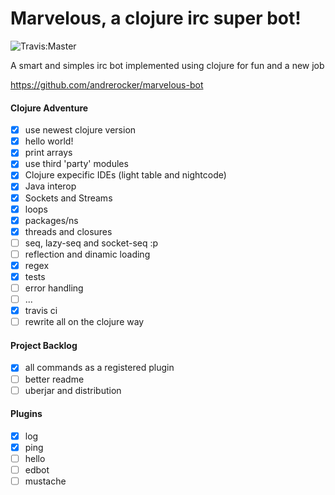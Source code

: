 # Marvelous, a clojure irc super bot!
![Travis:Master](https://travis-ci.org/andrerocker/marvelous-bot.svg?branch=master "Travis Master")

A smart and simples irc bot implemented using clojure for fun and a new job

https://github.com/andrerocker/marvelous-bot

#### Clojure Adventure

- [x] use newest clojure version
- [x] hello world!
- [x] print arrays
- [x] use third 'party' modules
- [x] Clojure expecific IDEs (light table and nightcode)
- [x] Java interop
- [x] Sockets and Streams
- [x] loops
- [x] packages/ns
- [x] threads and closures
- [ ] seq, lazy-seq and socket-seq :p
- [ ] reflection and dinamic loading
- [x] regex
- [x] tests
- [ ] error handling
- [ ] ...
- [x] travis ci
- [ ] rewrite all on the clojure way

#### Project Backlog

- [x] all commands as a registered plugin
- [ ] better readme
- [ ] uberjar and distribution

#### Plugins

- [x] log
- [x] ping
- [ ] hello
- [ ] edbot
- [ ] mustache
